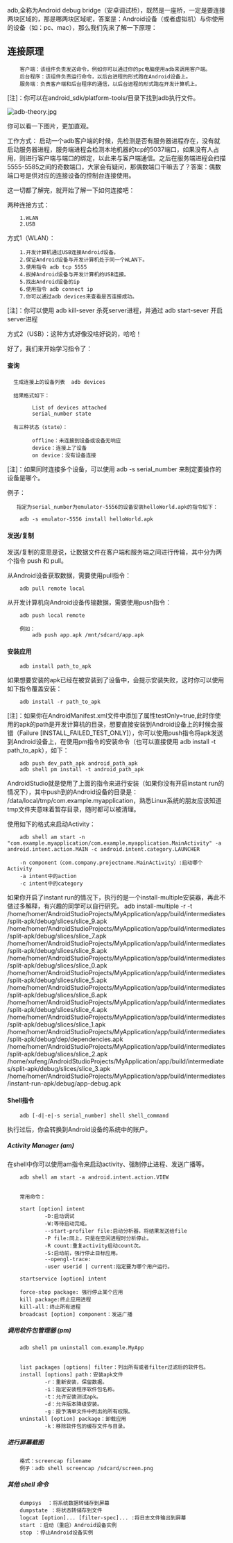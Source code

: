 adb,全称为Android debug bridge（安卓调试桥），既然是一座桥，一定是要连接两块区域的，那是哪两块区域呢，答案是：Android设备（或者虚拟机）与你使用的设备（如：pc、mac），那么我们先来了解一下原理：

## 连接原理

        客户端：该组件负责发送命令，例如你可以通过你的pc电脑使用adb来调用客户端。
        后台程序：该组件负责运行命令，以后台进程的形式跑在Android设备上。
        服务端：负责客户端和后台程序的通信，以后台进程的形式跑在开发计算机上。

[注]：你可以在android_sdk/platform-tools/目录下找到adb执行文件。

![adb-theory.jpg](https://github.com/xfmax/AndroidKnowledgeHierarchy/blob/master/%E5%BC%80%E5%8F%91%E5%B7%A5%E5%85%B7/image/adb-theory.jpg)

你可以看一下图片，更加直观。


工作方式：
启动一个adb客户端的时候，先检测是否有服务器进程存在，没有就启动服务器进程，服务端进程会检测本地机器的tcp的5037端口，如果没有人占用，则进行客户端与端口的绑定，以此来与客户端通信。之后在服务端进程会扫描5555-5585之间的奇数端口，大家会有疑问，那偶数端口干嘛去了？答案：偶数端口号是供对应的连接设备的控制台连接使用。


这一切都了解完，就开始了解一下如何连接吧：

两种连接方式：

        1.WLAN
        2.USB


方式1（WLAN）：

        1.开发计算机通过USB连接Android设备。
        2.保证Android设备与开发计算机处于同一个WLAN下。
        3.使用指令 adb tcp 5555
        4.拔掉Android设备与开发计算机的USB连接。
        5.找出Android设备的ip
        6.使用指令 adb connect ip
        7.你可以通过adb devices来查看是否连接成功。
   
[注]：你可以使用 adb kill-sever 杀死server进程，并通过 adb start-sever 开启server进程

方式2（USB）：这种方式好像没啥好说的，哈哈！

好了，我们来开始学习指令了：

#### 查询

      生成连接上的设备列表  adb devices

      结果格式如下：

            List of devices attached
            serial_number state

      有三种状态（state）：
    
            offline：未连接到设备或设备无响应
            device：连接上了设备
            on device：没有设备连接
[注]：如果同时连接多个设备，可以使用 adb -s serial_number 来制定要操作的设备是哪个。

例子：

       指定为serial_number为emulator-5556的设备安装helloWorld.apk的指令如下：

        adb -s emulator-5556 install helloWorld.apk 
        

#### 发送/复制

发送/复制的意思是说，让数据文件在客户端和服务端之间进行传输，其中分为两个指令 push 和 pull。

从Android设备获取数据，需要使用pull指令：

        adb pull remote local

从开发计算机向Android设备传输数据，需要使用push指令：

        adb push local remote

        例如：
            adb push app.apk /mnt/sdcard/app.apk



#### 安装应用

        adb install path_to_apk

如果想要安装的apk已经在被安装到了设备中，会提示安装失败，这时你可以使用如下指令覆盖安装：

        adb install -r path_to_apk


[注]：如果你在AndroidManifest.xml文件中添加了属性testOnly=true,此时你使用的apk的path是开发计算机的目录，想要直接安装到Android设备上的时候会报错（Failure [INSTALL_FAILED_TEST_ONLY]），你可以使用push指令将apk发送到Android设备上，在使用pm指令的安装命令（也可以直接使用 adb install -t path_to_apk），如下：

        adb push dev_path_apk android_path_apk
        adb shell pm install -t android_path_apk

AndroidStudio就是使用了上面的指令来进行安装（如果你没有开启instant run的情况下），其中push到的Android设备的目录是： /data/local/tmp/com.example.myapplication，熟悉Linux系统的朋友应该知道tmp文件夹意味着暂存目录，随时都可以被清理。

使用如下的格式来启动Activity：

        adb shell am start -n "com.example.myapplication/com.example.myapplication.MainActivity" -a android.intent.action.MAIN -c android.intent.category.LAUNCHER

        -n component（com.company.projectname.MainActivity）:启动哪个Activity
        -a intent中的action
        -c intent中的category

如果你开启了instant run的情况下，执行的是一个install-multiple安装器，再此不做过多解释，有兴趣的同学可以自行研究。
adb install-multiple -r -t /home/homer/AndroidStudioProjects/MyApplication/app/build/intermediates/split-apk/debug/slices/slice_9.apk /home/homer/AndroidStudioProjects/MyApplication/app/build/intermediates/split-apk/debug/slices/slice_7.apk /home/homer/AndroidStudioProjects/MyApplication/app/build/intermediates/split-apk/debug/slices/slice_8.apk /home/homer/AndroidStudioProjects/MyApplication/app/build/intermediates/split-apk/debug/slices/slice_0.apk /home/homer/AndroidStudioProjects/MyApplication/app/build/intermediates/split-apk/debug/slices/slice_5.apk /home/homer/AndroidStudioProjects/MyApplication/app/build/intermediates/split-apk/debug/slices/slice_6.apk /home/homer/AndroidStudioProjects/MyApplication/app/build/intermediates/split-apk/debug/slices/slice_4.apk /home/homer/AndroidStudioProjects/MyApplication/app/build/intermediates/split-apk/debug/slices/slice_1.apk /home/homer/AndroidStudioProjects/MyApplication/app/build/intermediates/split-apk/debug/dep/dependencies.apk /home/homer/AndroidStudioProjects/MyApplication/app/build/intermediates/split-apk/debug/slices/slice_2.apk /home/xufeng/AndroidStudioProjects/MyApplication/app/build/intermediates/split-apk/debug/slices/slice_3.apk /home/homer/AndroidStudioProjects/MyApplication/app/build/intermediates/instant-run-apk/debug/app-debug.apk 

#### Shell指令

        adb [-d|-e|-s serial_number] shell shell_command

执行过后，你会转换到Android设备的系统中的账户。

##### Activity Manager (am)

在shell中你可以使用am指令来启动activity、强制停止进程、发送广播等。

        adb shell am start -a android.intent.action.VIEW


        常用命令：

        start [option] intent 
                -D:启动调试
                -W:等待启动完成。
                --start-profiler file:启动分析器，将结果发送给file
                -P file:同上，只是在空闲进程时分析停止。
                -R count:重复activity启动count次。
                -S:启动前，强行停止目标应用。
                --opengl-trace:
                -user userid | current:指定要为哪个用户运行。

        startservice [option] intent

        force-stop package: 强行停止某个应用
        kill package:终止应用进程
        kill-all：终止所有进程
        broadcast [option] component：发送广播



##### 调用软件包管理器 (pm)

        adb shell pm uninstall com.example.MyApp


        list packages [options] filter：列出所有或者filter过滤后的软件包。
        install [options] path：安装apk文件
                -r：重新安装，保留数据。
                -i：指定安装程序软件包名称。
                -t：允许安装测试apk。
                -d：允许版本降级安装。
                -g：授予清单文件中列出的所有权限。
        uninstall [option] package：卸载应用
                -k：移除软件包的缓存文件与目录。

##### 进行屏幕截图

        格式：screencap filename
        例子：adb shell screencap /sdcard/screen.png

##### 其他 shell 命令

        dumpsys  ：将系统数据转储存到屏幕
        dumpstate ：将状态转储存到文件
        logcat [option]... [filter-spec]... :将日志文件输出到屏幕
        start ：启动（重启）Android设备实例
        stop ：停止Android设备实例

